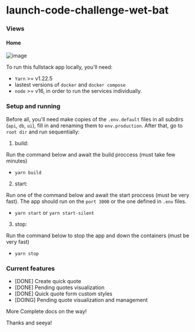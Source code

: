 # launch-code-challenge-wet-bat

### Views

#### Home
![image](https://user-images.githubusercontent.com/55052153/161160205-6ef54314-eed5-4d80-a595-d5dca5b9f18e.png)

To run this fullstack app locally, you'll need:
 - `Yarn` >= v1.22.5
 - lastest versions of `docker` and `docker compose`
- `node` >= v16, in order to run the services individually.

### Setup and running

Before all, you'll need make copies of the `.env.default` files in all subdirs (`api`, `db`, `ui`), fill in and renaming them to `env.production`. After that, go to `root dir` and run sequentially:

1. build:

Run the command below and await the build proccess (must take few minutes)
   - `yarn build`

2. start:

Run one of the command below and await the start proccess (must be very fast). The app should run on the `port 3000` or the one defined in `.env` files.
   - `yarn start` or `yarn start-silent`

3. stop:

Run the command below to stop the app and down the containers (must be very fast)
   - `yarn stop`


### Current features

- [DONE] Create quick quote
- [DONE] Pending quotes visualization
- [DONE] Quick quote form custom styles
- [DOING] Pending quote visualization and management

More Complete docs on the way!

Thanks and seeya!


